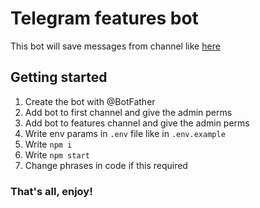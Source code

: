 # Telegram features bot

This bot will save messages from channel like [here](https://t.me/ctodailychat_fomo)

## Getting started

1. Create the bot with @BotFather
2. Add bot to first channel and give the admin perms
3. Add bot to features channel and give the admin perms
4. Write env params in `.env` file like in `.env.example`
5. Write `npm i`
6. Write `npm start`
7. Change phrases in code if this required

### That's all, enjoy!
